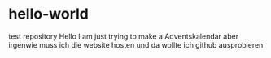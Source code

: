 # hello-world
test repository
Hello I am just trying to make a Adventskalendar aber irgenwie muss ich die website hosten und da wollte ich github ausprobieren

